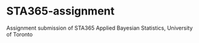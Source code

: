# STA365-assignment
Assignment submission of STA365 Applied Bayesian Statistics, University of Toronto
